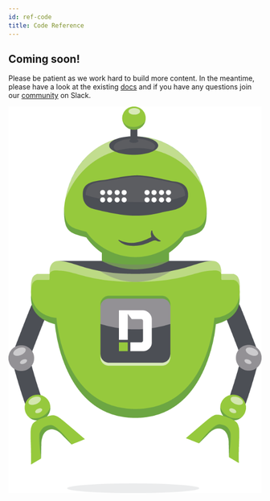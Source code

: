 ```yaml
---
id: ref-code
title: Code Reference
---
```


## Coming soon!

Please be patient as we work hard to build more content. In the meantime, please have a look at the existing [docs](/docs) and if you have any questions join our [community](https://www.demisto.com/community/) on Slack.

![dbot](doc_imgs/demisto-dbot.png)